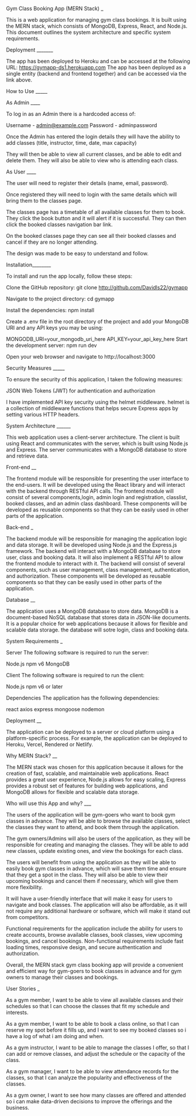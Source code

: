 Gym Class Booking App (MERN Stack) _

This is a web application for managing gym class bookings. It is built using the MERN stack, which consists of MongoDB, Express, React, and Node.js. This document outlines the system architecture and specific system requirements.

Deployment _______

The app has been deployed to Heroku and can be accessed at the following URL: https://gymapp-ds1.herokuapp.com
The app has been deployed as a single entity (backend and frontend together) and can be accessed via the link above.

How to Use _____

As Admin ____

To log in as an Admin there is a hardcoded access of:

 Username - admin@example.com
 Password - adminpassword

Once the Admin has entered the login details they will have the ability to add classes (title, instructor, time, date, max capacity)

They will then be able to view all current classes, and be able to edit and delete them.
They will also be able to view who is attending each class.

As User ____

The user will need to register their details (name, email, password). 

Once registered they will need to login with the same details which will bring them to the classes page.

The classes page has a timetable of all available classes for them to book. They click the book button and it will alert if it is successful. They can then click the booked classes navigation bar link.

On the booked classes page they can see all their booked classes and cancel if they are no longer attending.

The design was made to be easy to understand and follow.

Installation________

To install and run the app locally, follow these steps:

Clone the GitHub repository: git clone http://github.com/Davidls22/gymapp

Navigate to the project directory: cd gymapp

Install the dependencies: npm install

Create a .env file in the root directory of the project and add your MongoDB URI and any API keys you may be using:

MONGODB_URI=your_mongodb_uri_here
API_KEY=your_api_key_here
Start the development server: npm run dev

Open your web browser and navigate to http://localhost:3000

Security Measures _____

To ensure the security of this application, I taken the following measures:

JSON Web Tokens (JWT) for authentication and authorization

I have implemented API key security using the helmet middleware. helmet is a collection of middleware functions that helps secure Express apps by setting various HTTP headers.

System Architecture ______

This web application uses a client-server architecture. The client is built using React and communicates with the server, which is built using Node.js and Express. The server communicates with a MongoDB database to store and retrieve data.

Front-end __

The frontend module will be responsible for presenting the user interface to the end-users. It will be developed using the React library and will interact with the backend through RESTful API calls. The frontend module will consist of several components,login, admin login and registration, classlist, booked classes, and an admin class dashboard. These components will be developed as reusable components so that they can be easily used in other parts of the application.

Back-end _

The backend module will be responsible for managing the application logic and data storage. It will be developed using Node.js and the Express.js framework. The backend will interact with a MongoDB database to store user, class and booking data. It will also implement a RESTful API to allow the frontend module to interact with it. The backend will consist of several components, such as user management, class management, authentication, and authorization. These components will be developed as reusable components so that they can be easily used in other parts of the application.

Database __

The application uses a MongoDB database to store data. MongoDB is a document-based NoSQL database that stores data in JSON-like documents. It is a popular choice for web applications because it allows for flexible and scalable data storage. the database will sotre login, class and booking data.

System Requirements _

Server The following software is required to run the server:

Node.js npm v6 MongoDB

Client The following software is required to run the client:

Node.js npm v6 or later

Dependencies The application has the following dependencies:

react axios express mongoose nodemon

Deployment __

The application can be deployed to a server or cloud platform using a platform-specific process. For example, the application can be deployed to Heroku, Vercel, Rendered or Netlify.

Why MERN Stack? __

The MERN stack was chosen for this application because it allows for the creation of fast, scalable, and maintainable web applications. React provides a great user experience, Node.js allows for easy scaling, Express provides a robust set of features for building web applications, and MongoDB allows for flexible and scalable data storage.

Who will use this App and why? ___

The users of the application will be gym-goers who want to book gym classes in advance. They will be able to browse the available classes, select the classes they want to attend, and book them through the application.

The gym owners/Admins will also be users of the application, as they will be responsible for creating and managing the classes. They will be able to add new classes, update existing ones, and view the bookings for each class.

The users will benefit from using the application as they will be able to easily book gym classes in advance, which will save them time and ensure that they get a spot in the class. They will also be able to view their upcoming bookings and cancel them if necessary, which will give them more flexibility.

It will have a user-friendly interface that will make it easy for users to navigate and book classes. The application will also be affordable, as it will not require any additional hardware or software, which will make it stand out from competitors.

Functional requirements for the application include the ability for users to create accounts, browse available classes, book classes, view upcoming bookings, and cancel bookings. Non-functional requirements include fast loading times, responsive design, and secure authentication and authorization.

Overall, the MERN stack gym class booking app will provide a convenient and efficient way for gym-goers to book classes in advance and for gym owners to manage their classes and bookings.

User Stories _

As a gym member, I want to be able to view all available classes and their schedules so that I can choose the classes that fit my schedule and interests.

As a gym member, I want to be able to book a class online, so that I can reserve my spot before it fills up, and I want to see my booked classes so i have a log of what i am doing and when.

As a gym instructor, I want to be able to manage the classes I offer, so that I can add or remove classes, and adjust the schedule or the capacity of the class.

As a gym manager, I want to be able to view attendance records for the classes, so that I can analyze the popularity and effectiveness of the classes.

As a gym owner, I want to see how many classes are offered and attended so i can make data-driven decisions to improve the offerings and the business.


